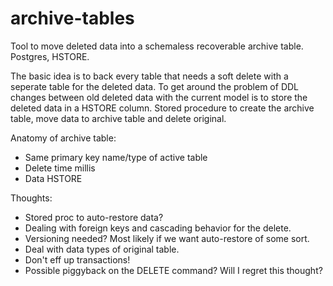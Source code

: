# archive-tables
Tool to move deleted data into a schemaless recoverable archive table. Postgres, HSTORE.

The basic idea is to back every table that needs a soft delete with a seperate table for the deleted data. To get around the problem of DDL changes between old deleted data with the current model is to store the deleted data in a HSTORE column. Stored procedure to create the archive table, move data to archive table and delete original.

Anatomy of archive table:

  * Same primary key name/type of active table
  * Delete time millis
  * Data HSTORE

Thoughts:

  * Stored proc to auto-restore data?
  * Dealing with foreign keys and cascading behavior for the delete.
  * Versioning needed? Most likely if we want auto-restore of some sort.
  * Deal with data types of original table.
  * Don't eff up transactions!
  * Possible piggyback on the DELETE command? Will I regret this thought?

  
